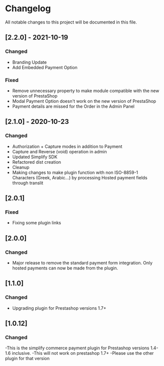 # Changelog
All notable changes to this project will be documented in this file.


## [2.2.0] - 2021-10-19
### Changed
- Branding Update
- Add Embedded Payment Option

### Fixed
- Remove unnecessary property to make module compatible with the new version of PrestaShop
- Modal Payment Option doesn't work on the new version of PrestaShop
- Payment details are missed for the Order in the Admin Panel


## [2.1.0] - 2020-10-23
### Changed
- Authorization + Capture modes in addition to Payment
- Capture and Reverse (void) operation in admin
- Updated Simplify SDK
- Refactored dist creation
- Cleanup
- Making changes to make plugin function with non ISO-8859-1 Characters (Greek, Arabic...) by processing Hosted payment fields through translit


## [2.0.1]
### Fixed
- Fixing some plugin links


## [2.0.0]
### Changed
- Major release to remove the standard payment form integration. Only hosted payments can now be made from the plugin.


## [1.1.0]
### Changed
- Upgrading plugin for Prestashop versions 1.7+


## [1.0.12]
### Changed
-This is the simplify commerce payment plugin for Prestashop versions 1.4-1.6 inclusive.
-This will not work on prestashop 1.7+
-Please use the other plugin for that version

